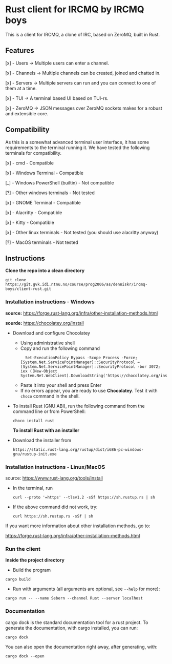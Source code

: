 # Rust client for IRCMQ by IRCMQ boys

This is a client for IRCMQ, a clone of IRC, based on ZeroMQ, built in Rust.

## Features

[x] - Users -> Multiple users can enter a channel.

[x] - Channels -> Multiple channels can be created, joined and chatted in.

[x] - Servers -> Multiple servers can run and you can connect to one of them at a time.

[x] - TUI -> A terminal based UI based on TUI-rs.

[x] - ZeroMQ -> JSON messages over ZeroMQ sockets makes for a robust and extensible core.


## Compatibility

As this is a somewhat advanced terminal user interface, it has some requirements to the terminal running it. We have tested the following terminals for compatibility.

[x] - cmd - Compatible

[x] - Windows Terminal - Compatible

[_] - Windows PowerShell (builtin) - Not compatible

[?] - Other windows terminals - Not tested

[x] - GNOME Terminal - Compatible

[x] - Alacritty - Compatible

[x] - Kitty - Compatible

[x] - Other linux terminals - Not tested (you should use alacritty anyway)

[?] - MacOS terminals - Not tested

## Instructions

**Clone the repo into a clean directory**

```
git clone https://git.gvk.idi.ntnu.no/course/prog2006/as/denniskr/ircmq-boys/client-rust.git
```

### Installation instructions - Windows

**source:** https://forge.rust-lang.org/infra/other-installation-methods.html

**sourde:** https://chocolatey.org/install

- Download and configure Chocolatey
  - Using administrative shell
  - Copy and run the following command
    ```
      Set-ExecutionPolicy Bypass -Scope Process -Force; [System.Net.ServicePointManager]::SecurityProtocol = [System.Net.ServicePointManager]::SecurityProtocol -bor 3072; iex ((New-Object System.Net.WebClient).DownloadString('https://chocolatey.org/install.ps1'))
    ```
  - Paste it into your shell and press Enter
  - If no errors appear, you are ready to use **Chocolatey**. Test it with `choco` command in the shell.
  
- To install Rust (GNU ABI), run the following command from the command line or from PowerShell:

  ```
  choco install rust
  ```

  **To install Rust with an installer**

- Download the installer from
  ```
  https://static.rust-lang.org/rustup/dist/i686-pc-windows-gnu/rustup-init.exe
  ```

### Installation instructions - Linux/MacOS

source: https://www.rust-lang.org/tools/install

- In the terminal, run

  ```
  curl --proto '=https' --tlsv1.2 -sSf https://sh.rustup.rs | sh
  ```

- If the above command did not work, try:

  ```
  curl https://sh.rustup.rs -sSf | sh
  ```

If you want more information about other installation methods, go to:

https://forge.rust-lang.org/infra/other-installation-methods.html

### Run the client

**Inside the project directory**

* Build the program

```
cargo build
```

* Run with arguments (all arguments are optional, see `--help` for more):

```
cargo run -- --name Sebern --channel Rust --server localhost
```

### Documentation

cargo dock is the standard documentation tool for a rust project. To generate the documentation, with cargo installed, you can run:

```
cargo dock
```

You can also open the documentation right away, after generating, with:
```
cargo dock --open
```

